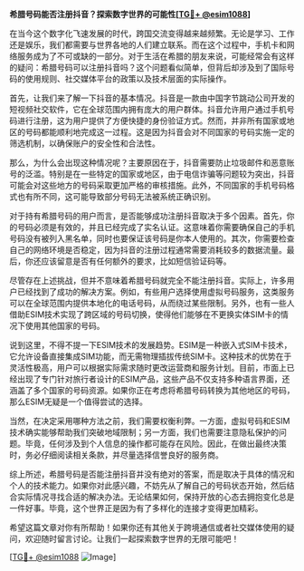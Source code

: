 **希腊号码能否注册抖音？探索数字世界的可能性[[TG💪+ @esim1088](https://t.me/s/esim1088)]**

在当今这个数字化飞速发展的时代，跨国交流变得越来越频繁。无论是学习、工作还是娱乐，我们都需要与世界各地的人们建立联系。而在这个过程中，手机卡和网络服务成为了不可或缺的一部分。对于生活在希腊的朋友来说，可能经常会有这样的疑问：希腊号码可以注册抖音吗？这个问题看似简单，但背后却涉及到了国际号码的使用规则、社交媒体平台的政策以及技术层面的实际操作。

首先，让我们来了解一下抖音的基本情况。抖音是一款由中国字节跳动公司开发的短视频社交软件，它在全球范围内拥有庞大的用户群体。抖音允许用户通过手机号码进行注册，这为用户提供了方便快捷的身份验证方式。然而，并非所有国家或地区的号码都能顺利地完成这一过程。这是因为抖音会对不同国家的号码实施一定的筛选机制，以确保账户的安全性和合法性。

那么，为什么会出现这种情况呢？主要原因在于，抖音需要防止垃圾邮件和恶意账号的泛滥。特别是在一些特定的国家或地区，由于电信诈骗等问题较为突出，抖音可能会对这些地方的号码采取更加严格的审核措施。此外，不同国家的手机号码格式也有所不同，这可能导致部分号码无法被系统正确识别。

对于持有希腊号码的用户而言，是否能够成功注册抖音取决于多个因素。首先，你的号码必须是有效的，并且已经完成了实名认证。这意味着你需要确保自己的手机号码没有被列入黑名单，同时也要保证该号码是你本人使用的。其次，你需要检查自己的网络环境是否稳定，因为抖音的注册过程通常需要消耗较多的数据流量。最后，你还应该留意是否有任何额外的要求，比如短信验证码等。

尽管存在上述挑战，但并不意味着希腊号码就完全不能注册抖音。实际上，许多用户已经找到了成功的解决方案。例如，有些用户选择使用虚拟号码服务，这类服务可以在全球范围内提供本地化的电话号码，从而绕过某些限制。另外，也有一些人借助ESIM技术实现了跨区域的号码切换，使得他们能够在不更换实体SIM卡的情况下使用其他国家的号码。

说到这里，不得不提一下ESIM技术的发展趋势。ESIM是一种嵌入式SIM卡技术，它允许设备直接集成SIM功能，而无需物理插拔传统SIM卡。这种技术的优势在于灵活性极高，用户可以根据实际需求随时更改运营商和服务计划。目前，市面上已经出现了专门针对旅行者设计的ESIM产品，这些产品不仅支持多种语言界面，还涵盖了多个国家的号码资源。如果你正在考虑将希腊号码转换为其他地区的号码，那么ESIM无疑是一个值得尝试的选择。

当然，在决定采用哪种方法之前，我们需要权衡利弊。一方面，虚拟号码和ESIM技术确实能够帮助我们突破地域限制；另一方面，我们也需要注意隐私保护的问题。毕竟，任何涉及到个人信息的操作都可能存在风险。因此，在做出最终决策时，务必仔细阅读相关条款，并尽量选择信誉良好的服务商。

综上所述，希腊号码是否能注册抖音并没有绝对的答案，而是取决于具体的情况和个人的技术能力。如果你对此感兴趣，不妨先从了解自己的号码状态开始，然后结合实际情况寻找合适的解决办法。无论结果如何，保持开放的心态去拥抱变化总是一件好事。毕竟，这个世界正是因为有了多样化的连接才变得更加精彩。

希望这篇文章对你有所帮助！如果你还有其他关于跨境通信或者社交媒体使用的疑问，欢迎随时留言讨论。让我们一起探索数字世界的无限可能吧！

[[TG💪+ @esim1088](https://t.me/s/esim1088) ![Image](https://i.postimg.cc/4NQfJmqS/Snipaste-2025-05-13-00-14-12.png)]